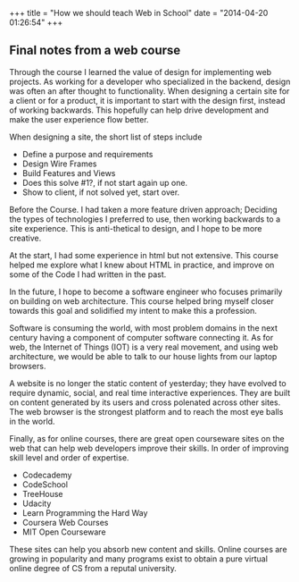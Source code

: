 +++
title = "How we should teach Web in School"
date = "2014-04-20 01:26:54"
+++

Final notes from a web course
----

Through the course I learned the value of design for implementing web projects. As working for a developer who specialized in the backend, design was often an after thought to functionality. When designing a certain site for a client or for a product, it is important to start with the design first, instead of working backwards. This hopefully can help drive development and make the user experience flow better.

When designing a site, the short list of steps include

- Define a purpose and requirements
- Design Wire Frames
- Build Features and Views
- Does this solve #1?, if not start again up one.
- Show to client, if not solved yet, start over.

Before the Course. I had taken a more feature driven approach; Deciding the types of technologies I preferred to use, then working backwards to a site experience. This is anti-thetical to design, and I hope to be more creative.

At the start, I had some experience in html but not extensive. This course helped me explore what I knew about HTML in practice, and improve on some of the Code I had written in the past.


In the future, I hope to become a software engineer who focuses primarily on building on web architecture. This course helped bring myself closer towards this goal and solidified my intent to make this a profession.

Software is consuming the world, with most problem domains in the next century having a component of computer software connecting it. As for web, the Internet of Things (IOT) is a very real movement, and using web architecture, we would be able to talk to our house lights from our laptop browsers.

A website is no longer the static content of yesterday; they have evolved to require dynamic, social, and real time interactive experiences. They are built on content generated by its users and cross polenated across other sites. The web browser is the strongest platform and to reach the most eye balls in the world.

Finally, as for online courses, there are great open courseware sites on the web that can help web developers improve their skills. In order of improving skill level and order of expertise.

- Codecademy
- CodeSchool
- TreeHouse
- Udacity
- Learn Programming the Hard Way
- Coursera Web Courses
- MIT Open Courseware


These sites can help you absorb new content and skills. Online courses are growing in popularity and many programs exist to obtain a pure virtual online degree of CS from a reputal university.
